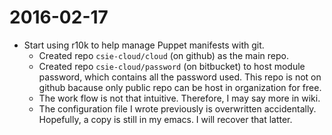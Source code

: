 # 2016-02-17

* Start using r10k to help manage Puppet manifests with git.
  * Created repo `csie-cloud/cloud` (on github) as the main repo.
  * Created repo `csie-cloud/password` (on bitbucket) to host module password, which contains all the password used. 
  This repo is not on github bacause only public repo can be host in organization for free. 
  * The work flow is not that intuitive. Therefore, I may say more in wiki.
  * The configuration file I wrote previously is overwritten accidentally. Hopefully, a copy is still in my emacs. I will recover that latter.
